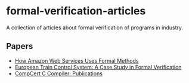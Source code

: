 # formal-verification-articles
A collection of articles about formal verification of programs in industry.

## Papers

* [How Amazon Web Services Uses Formal Methods](http://cacm.acm.org/magazines/2015/4/184701-how-amazon-web-services-uses-formal-methods/fulltext)
* [European Train Control System: A Case Study in Formal Verification](https://github.com/alvare/formal-verification-articles/blob/master/European%20Train%20Control%20System:%20A%20Case%20Study%20in%20Formal%20Verification.pdf)
* [CompCert C Compiler: Publications](compcert.inria.fr/publi.html)
